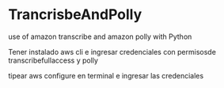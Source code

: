 # TrancrisbeAndPolly
use of amazon transcribe and amazon polly with Python

Tener instalado aws cli e ingresar credenciales con permisosde transcribefullaccess y polly

tipear aws configure en terminal e ingresar las credenciales
